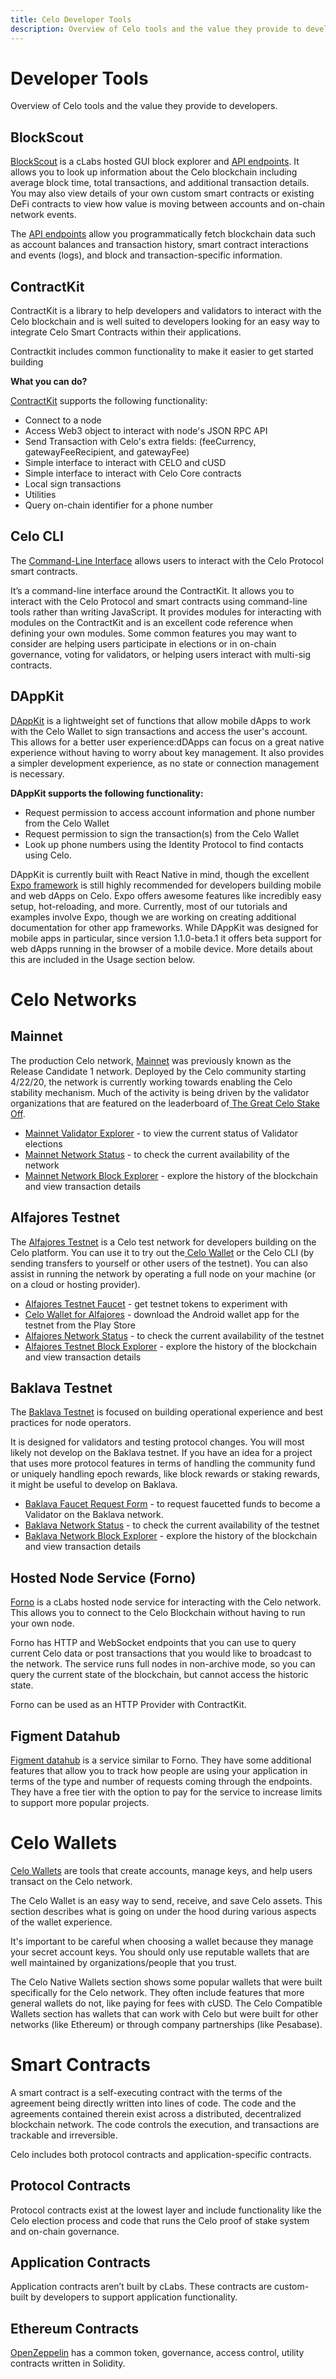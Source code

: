 ```yaml
---
title: Celo Developer Tools
description: Overview of Celo tools and the value they provide to developers.
---
```

# Developer Tools

Overview of Celo tools and the value they provide to developers.


## BlockScout

[BlockScout](https://explorer.celo.org/) is a cLabs hosted GUI block explorer and [API endpoints](https://explorer.celo.org/api_docs). It allows you to look up information about the Celo blockchain including average block time, total transactions, and additional transaction details. You may also view details of your own custom smart contracts or existing DeFi contracts to view how value is moving between accounts and on-chain network events.

The [API endpoints](https://explorer.celo.org/api_docs) allow you programmatically fetch blockchain data such as account balances and transaction history, smart contract interactions and events (logs), and block and transaction-specific information.

## ContractKit

ContractKit is a library to help developers and validators to interact with the Celo blockchain and is well suited to developers looking for an easy way to integrate Celo Smart Contracts within their applications.

Contractkit includes common functionality to make it easier to get started building

**What you can do?**

[ContractKit](../community/release-process/base-cli-contractkit-dappkit-utils) supports the following functionality:

* Connect to a node
* Access Web3 object to interact with node's JSON RPC API
* Send Transaction with Celo's extra fields: (feeCurrency, gatewayFeeRecipient, and gatewayFee)
* Simple interface to interact with CELO and cUSD
* Simple interface to interact with Celo Core contracts
* Local sign transactions
* Utilities
* Query on-chain identifier for a phone number

## Celo CLI

The [Command-Line Interface](../community/release-process/base-cli-contractkit-dappkit-utils) allows users to interact with the Celo Protocol smart contracts. 

It’s a command-line interface around the ContractKit. It allows you to interact with the Celo Protocol and smart contracts using command-line tools rather than writing JavaScript. It provides modules for interacting with modules on the ContractKit and is an excellent code reference when defining your own modules. Some common features you may want to consider are helping users participate in elections or in on-chain governance, voting for validators, or helping users interact with multi-sig contracts.

## DAppKit

[DAppKit](../developer-guide/dappkit) is a lightweight set of functions that allow mobile dApps to work with the Celo Wallet to sign transactions and access the user's account. This allows for a better user experience:dDApps can focus on a great native experience without having to worry about key management. It also provides a simpler development experience, as no state or connection management is necessary.

**DAppKit supports the following functionality:**

* Request permission to access account information and phone number from the Celo Wallet
* Request permission to sign the transaction(s) from the Celo Wallet
* Look up phone numbers using the Identity Protocol to find contacts using Celo.

DAppKit is currently built with React Native in mind, though the excellent[ Expo framework](https://expo.io/) is still highly recommended for developers building mobile and web dApps on Celo. Expo offers awesome features like incredibly easy setup, hot-reloading, and more. Currently, most of our tutorials and examples involve Expo, though we are working on creating additional documentation for other app frameworks. While DAppKit was designed for mobile apps in particular, since version 1.1.0-beta.1 it offers beta support for web dApps running in the browser of a mobile device. More details about this are included in the Usage section below.

# Celo Networks

## **Mainnet**

The production Celo network, [Mainnet](../getting-started/mainnet) was previously known as the Release Candidate 1 network. Deployed by the Celo community starting 4/22/20, the network is currently working towards enabling the Celo stability mechanism. Much of the activity is being driven by the validator organizations that are featured on the leaderboard of[ The Great Celo Stake Off](https://forum.celo.org/t/the-great-celo-stake-off-the-details/136).



* [Mainnet Validator Explorer](https://validators.celo.org/) - to view the current status of Validator elections
* [Mainnet Network Status](https://stats.celo.org/) - to check the current availability of the network
* [Mainnet Network Block Explorer](http://explorer.celo.org/) - explore the history of the blockchain and view transaction details

## Alfajores Testnet

The [Alfajores Testnet](../getting-started/alfajores-testnet) is a Celo test network for developers building on the Celo platform. You can use it to try out the[ Celo Wallet](https://celo.org/build/wallet) or the Celo CLI (by sending transfers to yourself or other users of the testnet). You can also assist in running the network by operating a full node on your machine (or on a cloud or hosting provider).

* [Alfajores Testnet Faucet](https://celo.org/build/faucet) - get testnet tokens to experiment with
* [Celo Wallet for Alfajores](https://celo.org/build/wallet) - download the Android wallet app for the testnet from the Play Store
* [Alfajores Network Status](https://alfajores-celostats.celo-testnet.org/) - to check the current availability of the testnet
* [Alfajores Testnet Block Explorer](https://alfajores-blockscout.celo-testnet.org/) - explore the history of the blockchain and view transaction details

## Baklava Testnet

The [Baklava Testnet](../getting-started/baklava-testnet) is focused on building operational experience and best practices for node operators.

It is designed for validators and testing protocol changes. You will most likely not develop on the Baklava testnet. If you have an idea for a project that uses more protocol features in terms of handling the community fund or uniquely handling epoch rewards, like block rewards or staking rewards, it might be useful to develop on Baklava. 

* [Baklava Faucet Request Form](https://forms.gle/JTYkMAJWTAUQp1sv9) - to request faucetted funds to become a Validator on the Baklava network.
* [Baklava Network Status](https://baklava-celostats.celo-testnet.org/) - to check the current availability of the testnet
* [Baklava Network Block Explorer](https://baklava-blockscout.celo-testnet.org/) - explore the history of the blockchain and view transaction details

## Hosted Node Service (Forno)

[Forno](../developer-guide/forno) is a cLabs hosted node service for interacting with the Celo network. This allows you to connect to the Celo Blockchain without having to run your own node.

Forno has HTTP and WebSocket endpoints that you can use to query current Celo data or post transactions that you would like to broadcast to the network. The service runs full nodes in non-archive mode, so you can query the current state of the blockchain, but cannot access the historic state.

Forno can be used as an HTTP Provider with ContractKit.

## Figment Datahub

[Figment datahub](https://figment.io/datahub/celo/) is a service similar to Forno. They have some additional features that allow you to track how people are using your application in terms of the type and number of requests coming through the endpoints. They have a free tier with the option to pay for the service to increase limits to support more popular projects.

# Celo Wallets

[Celo Wallets](../getting-started/wallets) are tools that create accounts, manage keys, and help users transact on the Celo network.

The Celo Wallet is an easy way to send, receive, and save Celo assets. This section describes what is going on under the hood during various aspects of the wallet experience.

It's important to be careful when choosing a wallet because they manage your secret account keys. You should only use reputable wallets that are well maintained by organizations/people that you trust.

The Celo Native Wallets section shows some popular wallets that were built specifically for the Celo network. They often include features that more general wallets do not, like paying for fees with cUSD. The Celo Compatible Wallets section has wallets that can work with Celo but were built for other networks (like Ethereum) or through company partnerships (like Pesabase).

# Smart Contracts

A smart contract is a self-executing contract with the terms of the agreement being directly written into lines of code. The code and the agreements contained therein exist across a distributed, decentralized blockchain network. The code controls the execution, and transactions are trackable and irreversible.

Celo includes both protocol contracts and application-specific contracts. 

## Protocol Contracts

Protocol contracts exist at the lowest layer and include functionality like the Celo election process and code that runs the Celo proof of stake system and on-chain governance. 

## Application Contracts

Application contracts aren’t built by cLabs. These contracts are custom-built by developers to support application functionality. 

## Ethereum Contracts

[OpenZeppelin](https://github.com/OpenZeppelin/openzeppelin-contracts) has a common token, governance, access control, utility contracts written in Solidity.
